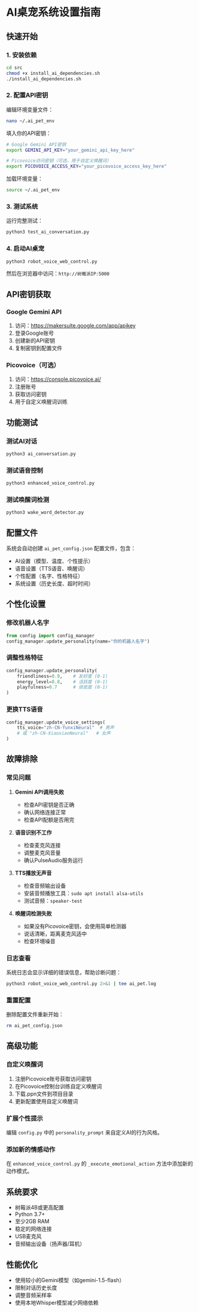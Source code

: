 # AI桌宠系统设置指南

## 快速开始

### 1. 安装依赖

```bash
cd src
chmod +x install_ai_dependencies.sh
./install_ai_dependencies.sh
```

### 2. 配置API密钥

编辑环境变量文件：
```bash
nano ~/.ai_pet_env
```

填入你的API密钥：
```bash
# Google Gemini API密钥
export GEMINI_API_KEY="your_gemini_api_key_here"

# Picovoice访问密钥（可选，用于自定义唤醒词）
export PICOVOICE_ACCESS_KEY="your_picovoice_access_key_here"
```

加载环境变量：
```bash
source ~/.ai_pet_env
```

### 3. 测试系统

运行完整测试：
```bash
python3 test_ai_conversation.py
```

### 4. 启动AI桌宠

```bash
python3 robot_voice_web_control.py
```

然后在浏览器中访问：`http://树莓派IP:5000`

## API密钥获取

### Google Gemini API
1. 访问：https://makersuite.google.com/app/apikey
2. 登录Google账号
3. 创建新的API密钥
4. 复制密钥到配置文件

### Picovoice（可选）
1. 访问：https://console.picovoice.ai/
2. 注册账号
3. 获取访问密钥
4. 用于自定义唤醒词训练

## 功能测试

### 测试AI对话
```bash
python3 ai_conversation.py
```

### 测试语音控制
```bash
python3 enhanced_voice_control.py
```

### 测试唤醒词检测
```bash
python3 wake_word_detector.py
```

## 配置文件

系统会自动创建 `ai_pet_config.json` 配置文件，包含：

- AI设置（模型、温度、个性提示）
- 语音设置（TTS语音、唤醒词）
- 个性配置（名字、性格特征）
- 系统设置（历史长度、超时时间）

## 个性化设置

### 修改机器人名字
```python
from config import config_manager
config_manager.update_personality(name="你的机器人名字")
```

### 调整性格特征
```python
config_manager.update_personality(
    friendliness=0.9,    # 友好度 (0-1)
    energy_level=0.8,    # 活跃度 (0-1)
    playfulness=0.7      # 顽皮度 (0-1)
)
```

### 更换TTS语音
```python
config_manager.update_voice_settings(
    tts_voice="zh-CN-YunxiNeural"  # 男声
    # 或 "zh-CN-XiaoxiaoNeural"   # 女声
)
```

## 故障排除

### 常见问题

1. **Gemini API调用失败**
   - 检查API密钥是否正确
   - 确认网络连接正常
   - 检查API配额是否用完

2. **语音识别不工作**
   - 检查麦克风连接
   - 调整麦克风音量
   - 确认PulseAudio服务运行

3. **TTS播放无声音**
   - 检查音频输出设备
   - 安装音频播放工具：`sudo apt install alsa-utils`
   - 测试音频：`speaker-test`

4. **唤醒词检测失败**
   - 如果没有Picovoice密钥，会使用简单检测器
   - 说话清晰，距离麦克风适中
   - 检查环境噪音

### 日志查看

系统日志会显示详细的错误信息，帮助诊断问题：
```bash
python3 robot_voice_web_control.py 2>&1 | tee ai_pet.log
```

### 重置配置

删除配置文件重新开始：
```bash
rm ai_pet_config.json
```

## 高级功能

### 自定义唤醒词

1. 注册Picovoice账号获取访问密钥
2. 在Picovoice控制台训练自定义唤醒词
3. 下载.ppn文件到项目目录
4. 更新配置使用自定义唤醒词

### 扩展个性提示

编辑 `config.py` 中的 `personality_prompt` 来自定义AI的行为风格。

### 添加新的情感动作

在 `enhanced_voice_control.py` 的 `_execute_emotional_action` 方法中添加新的动作模式。

## 系统要求

- 树莓派4B或更高配置
- Python 3.7+
- 至少2GB RAM
- 稳定的网络连接
- USB麦克风
- 音频输出设备（扬声器/耳机）

## 性能优化

- 使用较小的Gemini模型（如gemini-1.5-flash）
- 限制对话历史长度
- 调整音频采样率
- 使用本地Whisper模型减少网络依赖